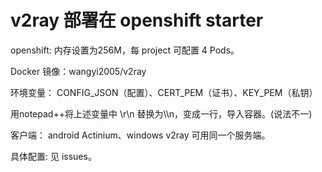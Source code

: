 # v2ray 部署在 openshift starter

openshift: 内存设置为256M，每 project 可配置 4 Pods。

Docker 镜像：wangyi2005/v2ray

环境变量： CONFIG_JSON（配置）、CERT_PEM（证书）、KEY_PEM（私钥）

用notepad++将上述变量中 \r\n 替换为\\\n，变成一行，导入容器。(说法不一)

客户端： android Actinium、windows v2ray 可用同一个服务端。

具体配置: 见 issues。

